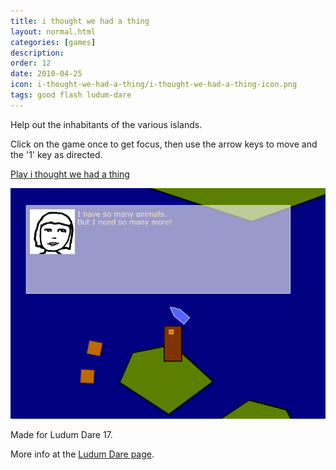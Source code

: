 ```yaml
---
title: i thought we had a thing
layout: normal.html
categories: [games]
description: 
order: 12
date: 2010-04-25
icon: i-thought-we-had-a-thing/i-thought-we-had-a-thing-icon.png
tags: good flash ludum-dare
---
```


Help out the inhabitants of the various islands.

Click on the game once to get focus, then use the arrow keys to move and the '1' key as directed. 

[Play i thought we had a thing](play/)

![screenshot](i-thought-screenshot.png)

Made for Ludum Dare 17.

More info at the [Ludum Dare page](http://ludumdare.com/compo/ludum-dare-17/?action=preview&uid=1113).

